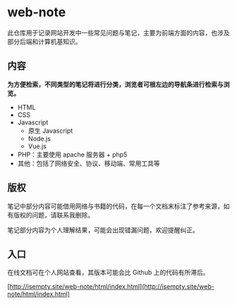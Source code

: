 # web-note
此仓库用于记录网站开发中一些常见问题与笔记，主要为前端方面的内容，也涉及部分后端和计算机基知识。

## 内容
**为方便检索，不同类型的笔记将进行分类，浏览者可根左边的导航条进行检索与浏览。**

+ HTML
+ CSS
+ Javascript
    * 原生 Javascript
    * Node.js
    * Vue.js
+ PHP：主要使用 apache 服务器 + php5
+ 其他：包括了网络安全、协议、移动端、常用工具等


## 版权
笔记中部分内容可能借用网络与书籍的代码，在每一个文档末标注了参考来源，如有版权的问题，请联系我删除。

笔记部分内容为个人理解结果，可能会出现错漏问题，欢迎提醒纠正。

## 入口
在线文档可在个人网站查看，其版本可能会比 Github 上的代码有所滞后。

[http://isempty.site/web-note/html/index.html](http://isempty.site/web-note/html/index.html)
